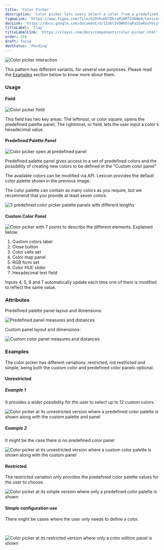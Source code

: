```yaml
---
title: 'Color Picker'
description: 'Color picker lets users select a color from a predefined palette, specify a color via its hexadecimal value, sample a color, and explore color values to create a custom color variation.'
figmaLink: 'https://www.figma.com/file/02DVhuHVTDbzaMjNM7IUKWp0/lexicon?node-id=6053%3A46820'
docLink: 'https://docs.google.com/document/d/1IUGl5VOWh6lqRa1baRoshVcytc8XbqVMkk30vRW4SM8/edit?usp=sharing'
titleLabel: 'Clay'
titleLabelLink: 'https://clayui.com/docs/components/color-picker.html'
order: 256
draft: false
devStatus: 'Pending'
---
```


![Color picker interaction](/images/lexicon/Picker-color-custom-panel-animation.gif)

This pattern has different variants, for several use purposes. Please read the [Examples](#examples) section below to know more about them.

### Usage

#### Field

![Color picker field](/images/lexicon/Picker-color-field.jpg)

This field has two key areas: The leftmost, or color square, opens the
predefined palette panel; The rightmost, or field, lets the user input a color's
hexadecimal value.

#### Predefined Palette Panel

![Color picker open at predefined panel](/images/lexicon/Picker-color-panel-predefined.jpg)

Predefined palette panel gives access to a set of predefined colors and the possibility of creating new colors to be defined in the “Custom color panel”

The available colors can be modified via API. Lexicon provides the default color palette shown in the previous image.

The color palette can contain as many colors as you require, but we recommend that you provide at least seven colors.

![3 predefined color picker palette panels with different lengths](/images/lexicon/Picker-color-predefined-colors.jpg)

#### Custom Color Panel

![Color picker with 7 points to describe the different elements. Explained below.](/images/lexicon/Picker-color-panel-custom-desc.jpg)

1. Custom colors label
2. Close button
3. Color cells set
4. Color map panel
5. RGB form set
6. Color HUE slider
7. Hexadecimal text field

Inputs 4, 5, 6 and 7 automatically update each time one of them is modified to reflect the same value.

### Attributes

Predefined palette panel layout and dimensions:

![Predefined panel measures and distances](/images/lexicon/Picker-color-panel-normal-measures.jpg)


Custom panel layout and dimensions:

![Custom color panel measures and distances](/images/lexicon/Picker-color-panel-custom-measures.jpg)



### Examples

The color picker has different variations: restricted, not restricted and simple, being both the custom color and predefined color panels optional.

#### Unrestricted

##### Example 1

It provides a wider possibility for the user to select up to 12 custom colors.
<br/>

![Color picker at its unrestricted version where a predefined color palette is shown along with the custom palette and panel](/images/lexicon/Picker-color-not-restricted.jpg)

##### Example 2

It might be the case there is no predefined color panel
<br/>

![Color picker at its unrestricted version where a custom color palette is shown along with the custom panel](/images/lexicon/Picker-color-not-restricted-02.jpg)

#### Restricted

The restricted variation only provides the predefined color palette values for the user to choose.
<br/>

![Color picker at its simple version where only a predefined color palette is shown](/images/lexicon/Picker-color-restricted.jpg)

#### Simple configuration use

There might be cases where the user only needs to define a color.

<br/>

![Color picker at its restricted version where only a color edition panel is shown](/images/lexicon/Picker-color-simple.jpg)

